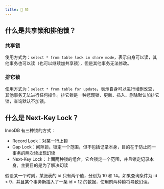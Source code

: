 ```yaml
---
title: 🤞 锁
---
```


## 什么是共享锁和排他锁？

### 共享锁

使用方式为：`select * from table lock in share mode`，表示自身可以读，其他事务也可以读（也可以继续加共享锁），但是其他事务无法修改。

### 排它锁
  
使用方式为：`select * from table for update`，表示自身可以进行增删改查，其他事务无法进行任何操作。排它锁是一种悲观锁，更新、插入、删除默认加排它锁，查询默认不加锁。

## 什么是 Next-Key Lock？<Badge text="重点" type="error"/>

InnoDB 有三种锁的方式：

- Record Lock：对某一行上锁
- Gap Lock：间隙锁，锁定一个范围，但不包括记录本身，目的在于防止同一事务的两次读出现幻读
- Next-Key Lock：上面两种锁的组合，它会锁定一个范围，并且锁定记录本身，主要目的是为了解决幻读

假设某一个时刻，某张表的 id 只有两个值，分别为 10 和 14。如果查询条件为 id > 9，并且某个事务新插入了一条 id = 12 的数据，使用前两种锁将导致幻读。
